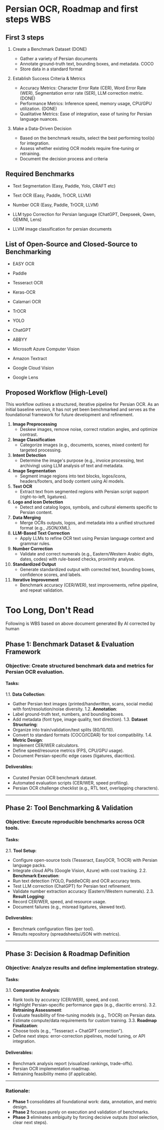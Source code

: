 # Persian OCR, Roadmap and first steps WBS

## First 3 steps

1. Create a Benchmark Dataset (DONE)
     - Gather a variety of Persian documents
     - Annotate ground-truth text, bounding boxes, and metadata. COCO
     - Store data in a standard format

2. Establish Success Criteria & Metrics
   - Accuracy Metrics: Character Error Rate (CER), Word Error Rate (WER), Segmentation error rate (SER), LLM correction metric. (DONE)
   - Performance Metrics: Inference speed, memory usage, CPU/GPU utilization. (DONE)
   - Qualitative Metrics: Ease of integration, ease of tuning for Persian language nuances.

3. Make a Data-Driven Decision
   - Based on the benchmark results, select the best performing tool(s) for integration.
   - Assess whether existing OCR models require fine-tuning or retraining.
   - Document the decision process and criteria

## Required Benchmarks

- Text Segmentation (Easy, Paddle, Yolo, CRAFT etc)
- Text OCR (Easy, Paddle, TrOCR, LLVM)
- Number OCR (Easy, Paddle, TrOCR, LLVM)

- LLM typo Correction for Persian language (ChatGPT, Deepseek, Qwen, GEMINI, Lens)

- LLVM image classification for persian documents

## List of Open-Source and Closed-Source to Benchmarking

- EASY OCR
- Paddle
- Tesseract OCR
- Keras-OCR
- Calamari OCR
- TrOCR
- YOLO

- ChatGPT
- ABBYY
- Microsoft Azure Computer Vision
- Amazon Textract
- Google Cloud Vision
- Google Lens

## Proposed Workflow (High-Level)

This workflow outlines a structured, iterative pipeline for Persian OCR.
As an initial baseline version, it has not yet been benchmarked and serves as
the foundational framework for future development and refinement.

1. **Image Preprocessing**
   - Deskew images, remove noise, correct rotation angles, and optimize contrast.
2. **Image Classification**
   - Categorize images (e.g., documents, scenes, mixed content) for targeted processing.
3. **Intent Detection**
   - Determine the image's purpose (e.g., invoice processing, text archiving) using LLM analysis of text and metadata.
4. **Image Segmentation**
   - Segment image regions into text blocks, logos/icons, headers/footers, and body content using AI models.
5. **Text OCR**
   - Extract text from segmented regions with Persian script support (right-to-left, ligatures).
6. **Logo and icon Detection**
   - Detect and catalog logos, symbols, and cultural elements specific to Persian content.
7. **Data Merging**
   - Merge OCRs outputs, logos, and metadata into a unified structured format (e.g., JSON/XML).
8. **LLM-Based Text Correction**
   - Apply LLMs to refine OCR text using Persian language context and grammar rules.
9. **Number Correction**
   - Validate and correct numerals (e.g., Eastern/Western Arabic digits, dates, codes) with rule-based checks, proximity analyse.
10. **Standardized Output**
    - Generate standardized output with corrected text, bounding boxes, confidence scores, and labels.
11. **Iterative Improvement**
    - Benchmark accuracy (CER/WER), test improvements, refine pipeline, and repeat validation.

# Too Long, Don't Read

Following is WBS based on above document generated By AI corrected by human

## **Phase 1: Benchmark Dataset & Evaluation Framework**
### **Objective**: Create structured benchmark data and metrics for Persian OCR evaluation.
#### **Tasks**:
1.1. **Data Collection**:
   - Gather Persian text images (printed/handwritten, scans, social media) with font/resolution/noise diversity.
1.2. **Annotation**:
   - Label ground-truth text, numbers, and bounding boxes.
   - Add metadata (font type, image quality, text direction).
1.3. **Dataset Structuring**:
   - Organize into train/validation/test splits (80/10/10).
   - Convert to standard formats (COCO/ICDAR) for tool compatibility.
1.4. **Metric Design**:
   - Implement CER/WER calculators.
   - Define speed/resource metrics (FPS, CPU/GPU usage).
   - Document Persian-specific edge cases (ligatures, diacritics).

#### **Deliverables**:
- Curated Persian OCR benchmark dataset.
- Automated evaluation scripts (CER/WER, speed profiling).
- Persian OCR challenge checklist (e.g., RTL text, overlapping characters).

---

## **Phase 2: Tool Benchmarking & Validation**
### **Objective**: Execute reproducible benchmarks across OCR tools.
#### **Tasks**:
2.1. **Tool Setup**:
   - Configure open-source tools (Tesseract, EasyOCR, TrOCR) with Persian language packs.
   - Integrate cloud APIs (Google Vision, Azure) with cost tracking.
2.2. **Benchmark Execution**:
   - Run text detection (YOLO, PaddleOCR) and OCR accuracy tests.
   - Test LLM correction (ChatGPT) for Persian text refinement.
   - Validate number extraction accuracy (Eastern/Western numerals).
2.3. **Result Logging**:
   - Record CER/WER, speed, and resource usage.
   - Document failures (e.g., misread ligatures, skewed text).

#### **Deliverables**:
- Benchmark configuration files (per tool).
- Results repository (spreadsheets/JSON with metrics).

---

## **Phase 3: Decision & Roadmap Definition**
### **Objective**: Analyze results and define implementation strategy.
#### **Tasks**:
3.1. **Comparative Analysis**:
   - Rank tools by accuracy (CER/WER), speed, and cost.
   - Highlight Persian-specific performance gaps (e.g., diacritic errors).
3.2. **Retraining Assessment**:
   - Evaluate feasibility of fine-tuning models (e.g., TrOCR) on Persian data.
   - Estimate compute/data requirements for custom training.
3.3. **Roadmap Finalization**:
   - Choose tools (e.g., "Tesseract + ChatGPT correction").
   - Define next steps: error-correction pipelines, model tuning, or API integration.

#### **Deliverables**:
- Benchmark analysis report (visualized rankings, trade-offs).
- Persian OCR implementation roadmap.
- Retraining feasibility memo (if applicable).

---

### **Rationale**:
- **Phase 1** consolidates all foundational work: data, annotation, and metric design.
- **Phase 2** focuses purely on execution and validation of benchmarks.
- **Phase 3** eliminates ambiguity by forcing decisive outputs (tool selection, clear next steps).

